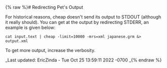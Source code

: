 {% raw %}# Redirecting Pet's Output

For historical reasons, cheap doesn't send its output to STDOUT
(although it really should). You can get at the output by redirecting
STDERR, an example is given below:

    cat input.text | cheap -limit=10000 -mrs=xml japanese.grm &> output.xml

To get more output, increase the verbosity.

_Last updated: EricZinda - Tue Oct 25 13:59:11 2022 -0700
_{% endraw %}